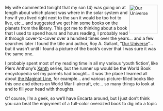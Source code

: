 <img src="http://syndetics.com/index.aspx?isbn=079222731X%20(reg.)/SC.GIF&#038;client=kclsp&#038;type=hwk" align="right" alt="Our Universe" width="94" height="94" border="0" />My wife commented tonight that my son (4) was going on at length about which planet was where in the solar system and how if you lived right next to the sun it would be too hot to live, etc&#8230; and suggested we get him some books on the planets from the library. This got me to thinking about a book that I used to spend hours and hours reading, I probably read it through cover-to-cover over a hundred times over the years&#8230; and a few searches later I found the title and author, Roy A. Gallant, &#8220;<a href="http://www.amazon.com/exec/obidos/ASIN/0870443569/duncanmackenz-20" target="_blank">Our Universe</a>&#8220;&#8230; but it wasn&#8217;t until I found a picture of the book&#8217;s cover that I was sure it was the same one.

I probably spent most of my reading time in all my various &#8216;youth fiction&#8217;, like Piers Anthony&#8217;s <a href="http://www.amazon.com/exec/obidos/ASIN/0345347536/duncanmackenz-20" target="_blank">Xanth</a> series, but the runner up would be the World Book encyclopedia set my parents had bought&#8230; it was the place I learned all about <a href="http://europeanhistory.about.com/library/weekly/aa070601a.htm" target="_blank">the Maginot Line</a>, for example&#8230; and various picture-filled books like this one and others on World War II aircraft, etc&#8230; so many things to look at and to fill your head with thoughts.

Of course, I&#8217;m a geek, so we&#8217;ll have Encarta around, but I just don&#8217;t think you can beat the enjoyment of a full-color oversized book to dig into a topic